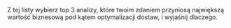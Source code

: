 Z tej listy wybierz top 3 analizy, które twoim zdaniem przyniosą największą wartość biznesową pod kątem optymalizacji dostaw, i wyjaśnij dlaczego.
